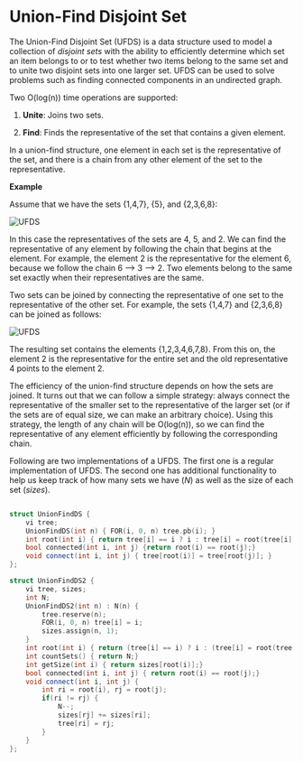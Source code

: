 # Union-Find Disjoint Set

The Union-Find Disjoint Set (UFDS) is a data structure used to model a collection of _disjoint sets_ with the ability to efficiently determine which set an item belongs to or to test whether two items belong to the same set and to unite two disjoint sets into one larger set. UFDS can be used to solve problems such as finding connected components in an undirected graph.

Two O(log(n)) time operations are supported:

1) **Unite**: Joins two sets.

2) **Find**: Finds the representative of the set that contains a given element.

In a union-find structure, one element in each set is the representative of the set, and there is a chain from any other element of the set to the representative.

**Example**

Assume that we have the sets {1,4,7}, {5}, and {2,3,6,8}:

![UFDS](https://i.imgur.com/GM4LddW.png)

In this case the representatives of the sets are 4, 5, and 2. We can find the representative of any element by following the chain that begins at the element. For example, the element 2 is the representative for the element 6, because we follow the chain 6 --> 3 --> 2. Two elements belong to the same set exactly when their representatives are the same.

Two sets can be joined by connecting the representative of one set to the representative of the other set. For example, the sets {1,4,7} and {2,3,6,8} can be joined as follows:

![UFDS](https://i.imgur.com/9gz5Gio.png)

The resulting set contains the elements {1,2,3,4,6,7,8}. From this on, the element 2 is the representative for the entire set and the old representative 4 points to the element 2.

The efficiency of the union-find structure depends on how the sets are joined. It turns out that we can follow a simple strategy: always connect the representative of the smaller set to the representative of the larger set (or if the sets are of equal size, we can make an arbitrary choice). Using this strategy, the length of any chain will be O(log(n)), so we can find the representative of any element efficiently by following the corresponding chain.

Following are two implementations of a UFDS. The first one is a regular implementation of UFDS. The second one has additional functionality to help us keep track of how many sets we have (_N_) as well as the size of each set (_sizes_).

```cpp

struct UnionFindDS {
	vi tree;
	UnionFindDS(int n) { FOR(i, 0, n) tree.pb(i); }
	int root(int i) { return tree[i] == i ? i : tree[i] = root(tree[i]); }
	bool connected(int i, int j) {return root(i) == root(j);}
	void connect(int i, int j) { tree[root(i)] = tree[root(j)]; }
};

struct UnionFindDS2 {
	vi tree, sizes;
	int N;
	UnionFindDS2(int n) : N(n) {
		tree.reserve(n);
		FOR(i, 0, n) tree[i] = i;
		sizes.assign(n, 1);
	}
	int root(int i) { return (tree[i] == i) ? i : (tree[i] = root(tree[i]));}
	int countSets() { return N;}
	int getSize(int i) { return sizes[root(i)];}
	bool connected(int i, int j) { return root(i) == root(j);}
	void connect(int i, int j) {
		int ri = root(i), rj = root(j);
		if(ri != rj) {
			N--;
			sizes[rj] += sizes[ri];
			tree[ri] = rj;
		}
	}
};

```

